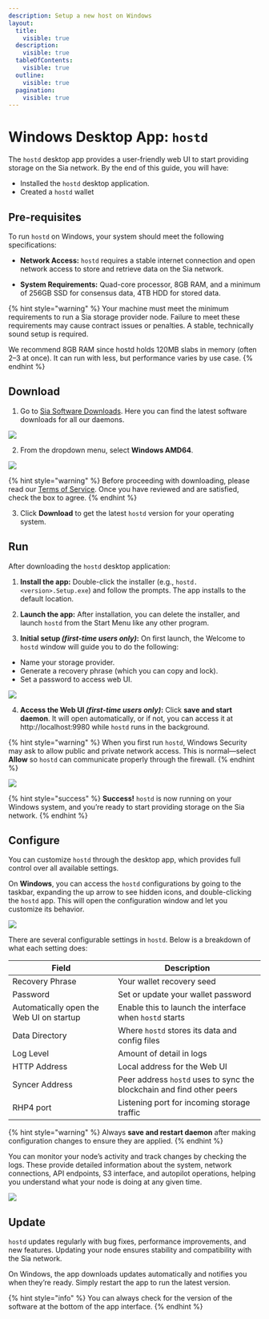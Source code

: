 ```yaml
---
description: Setup a new host on Windows
layout:
  title:
    visible: true
  description:
    visible: true
  tableOfContents:
    visible: true
  outline:
    visible: true
  pagination:
    visible: true
---
```


# Windows Desktop App: `hostd`

The `hostd` desktop app provides a user-friendly web UI to start providing storage on the Sia network. By the end of this guide, you will have:

* Installed the `hostd` desktop application.
* Created a `hostd` wallet

## Pre-requisites

To run `hostd` on Windows, your system should meet the following specifications:

* **Network Access:** `hostd` requires a stable internet connection and open network access to store and retrieve data on the Sia network.

* **System Requirements:** Quad-core processor, 8GB RAM, and a minimum of 256GB SSD for consensus data, 4TB HDD for stored data.

{% hint style="warning" %}
Your machine must meet the minimum requirements to run a Sia storage provider node. Failure to meet these requirements may cause contract issues or penalties. A stable, technically sound setup is required.

We recommend 8GB RAM since hostd holds 120MB slabs in memory (often 2–3 at once). It can run with less, but performance varies by use case.
{% endhint %}

## Download

1. Go to [Sia Software Downloads](https://sia.tech/software-downloads). Here you can find the latest software downloads for all our daemons.

![](../../.gitbook/assets/windows-hostd-app/sia-tech-website-download.png)

2. From the dropdown menu, select **Windows AMD64**.

![](../../.gitbook/assets/windows-hostd-app/hostd-download-website.png)

{% hint style="warning" %}
Before proceeding with downloading, please read our [Terms of Service](https://sia.tech/terms-of-service). Once you have reviewed and are satisfied, check the box to agree.
{% endhint %}

3. Click **Download** to get the latest `hostd` version for your operating system.

## Run

After downloading the `hostd` desktop application:

1. **Install the app:** Double-click the installer (e.g., `hostd.<version>.Setup.exe`) and follow the prompts. The app installs to the default location.

2. **Launch the app:** After installation, you can delete the installer, and launch `hostd` from the Start Menu like any other program.

3. **Initial setup *(first-time users only)*:** On first launch, the Welcome to `hostd` window will guide you to do the following:

- Name your storage provider.
- Generate a recovery phrase (which you can copy and lock).
- Set a password to access web UI.

![](../../.gitbook/assets/windows-hostd-app/welcome-ui.png)

4. **Access the Web UI *(first-time users only)*:** Click **save and start daemon**. It will open automatically, or if not, you can access it at http://localhost:9980 while `hostd` runs in the background.

{% hint style="warning" %}
When you first run `hostd`, Windows Security may ask to allow public and private network access. This is normal—select **Allow** so `hostd` can communicate properly through the firewall.
{% endhint %}

![](../../.gitbook/assets/windows-hostd-app/web-ui.png)

{% hint style="success" %}
**Success!** `hostd` is now running on your Windows system, and you’re ready to start providing storage on the Sia network.
{% endhint %}

## Configure

You can customize `hostd` through the desktop app, which provides full control over all available settings.

On **Windows**, you can access the `hostd` configurations by going to the taskbar, expanding the up arrow to see hidden icons, and double-clicking the `hostd` app. This will open the configuration window and let you customize its behavior.

![](../../.gitbook/assets/windows-hostd-app/configuring.png)

There are several configurable settings in `hostd`. Below is a breakdown of what each setting does:

| Field | Description |
|------|-------------|
| Recovery Phrase | Your wallet recovery seed |
| Password | Set or update your wallet password |
| Automatically open the Web UI on startup | Enable this to launch the interface when `hostd` starts |
| Data Directory | Where `hostd` stores its data and config files |
| Log Level | Amount of detail in logs |
| HTTP Address | Local address for the Web UI |
| Syncer Address | Peer address `hostd` uses to sync the blockchain and find other peers |
| RHP4 port | Listening port for incoming storage traffic |

{% hint style="warning" %}
Always **save and restart daemon** after making configuration changes to ensure they are applied.
{% endhint %}

You can monitor your node’s activity and track changes by checking the logs. These provide detailed information about the system, network connections, API endpoints, S3 interface, and autopilot operations, helping you understand what your node is doing at any given time.

![](../../.gitbook/assets/windows-hostd-app/config-logs.png)

## Update

`hostd` updates regularly with bug fixes, performance improvements, and new features. Updating your node ensures stability and compatibility with the Sia network. 

On Windows, the app downloads updates automatically and notifies you when they’re ready. Simply restart the app to run the latest version. 

{% hint style="info" %}
You can always check for the version of the software at the bottom of the app interface.
{% endhint %}
